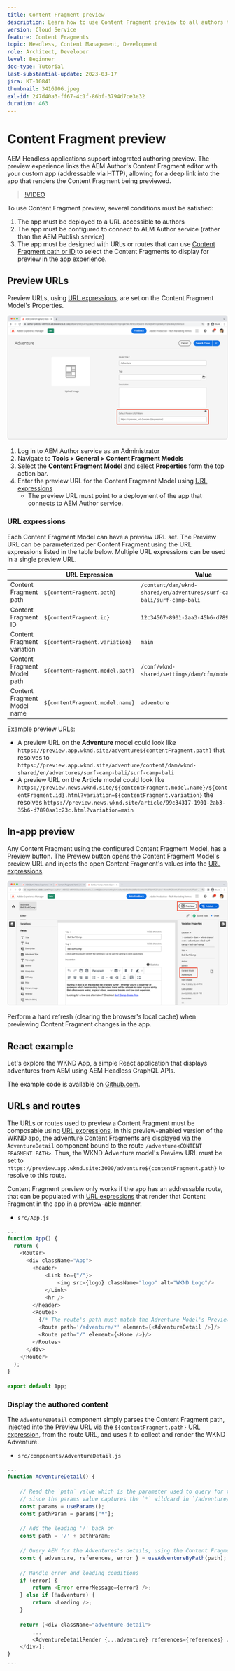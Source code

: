 ```yaml
---
title: Content Fragment preview
description: Learn how to use Content Fragment preview to all authors to quickly see how content changes impact your AEM Headless experiences.
version: Cloud Service
feature: Content Fragments
topic: Headless, Content Management, Development
role: Architect, Developer
level: Beginner
doc-type: Tutorial
last-substantial-update: 2023-03-17
jira: KT-10841
thumbnail: 3416906.jpeg
exl-id: 247d40a3-ff67-4c1f-86bf-3794d7ce3e32
duration: 463
---
```

# Content Fragment preview

AEM Headless applications support integrated authoring preview. The preview experience links the AEM Author's Content Fragment editor with your custom app (addressable via HTTP), allowing for a deep link into the app that renders the Content Fragment being previewed.

>[!VIDEO](https://video.tv.adobe.com/v/3416906?quality=12&learn=on)

To use Content Fragment preview, several conditions must be satisfied:

1. The app must be deployed to a URL accessible to authors
1. The app must be configured to connect to AEM Author service (rather than the AEM Publish service)
1. The app must be designed with URLs or routes that can use [Content Fragment path or ID](#url-expressions) to select the Content Fragments to display for preview in the app experience.

## Preview URLs

Preview URLs, using [URL expressions](#url-expressions), are set on the Content Fragment Model's Properties. 

![Content Fragment Model Preview URL](./assets/preview/cf-model-preview-url.png)

1. Log in to AEM Author service as an Administrator
1. Navigate to __Tools > General > Content Fragment Models__
1. Select the __Content Fragment Model__ and select __Properties__ form the top action bar.
1. Enter the preview URL for the Content Fragment Model using [URL expressions](#url-expressions)
    + The preview URL must point to a deployment of the app that connects to AEM Author service.

### URL expressions

Each Content Fragment Model can have a preview URL set. The Preview URL can be parameterized per Content Fragment using the URL expressions listed in the table below. Multiple URL expressions can be used in a single preview URL.

|                                         | URL Expression                      | Value       |
| --------------------------------------- | ----------------------------------- | ----------- |
| Content Fragment path                   | `${contentFragment.path}`           | `/content/dam/wknd-shared/en/adventures/surf-camp-bali/surf-camp-bali` |
| Content Fragment ID                     | `${contentFragment.id}`             | `12c34567-8901-2aa3-45b6-d7890aa1c23c` |
| Content Fragment variation              | `${contentFragment.variation}`      | `main` |
| Content Fragment Model path             | `${contentFragment.model.path}`     | `/conf/wknd-shared/settings/dam/cfm/models/adventure` |
| Content Fragment Model name             | `${contentFragment.model.name}`     | `adventure` |

Example preview URLs:

+ A preview URL on the __Adventure__ model could look like `https://preview.app.wknd.site/adventure${contentFragment.path}` that resolves to `https://preview.app.wknd.site/adventure/content/dam/wknd-shared/en/adventures/surf-camp-bali/surf-camp-bali`
+ A preview URL on the __Article__ model could look like `https://preview.news.wknd.site/${contentFragment.model.name}/${contentFragment.id}.html?variation=${contentFragment.variation}` the resolves `https://preview.news.wknd.site/article/99c34317-1901-2ab3-35b6-d7890aa1c23c.html?variation=main`

## In-app preview

Any Content Fragment using the configured Content Fragment Model, has a Preview button. The Preview button opens the Content Fragment Model's preview URL and injects the open Content Fragment's values into the [URL expressions](#url-expressions).

![Preview button](./assets/preview/preview-button.png)

Perform a hard refresh (clearing the browser's local cache) when previewing Content Fragment changes in the app.

## React example

Let's explore the WKND App, a simple React application that displays adventures from AEM using AEM Headless GraphQL APIs.

The example code is available on [Github.com](https://github.com/adobe/aem-guides-wknd-graphql/tree/main/preview-tutorial).

## URLs and routes

The URLs or routes used to preview a Content Fragment must be composable using [URL expressions](#url-expressions). In this preview-enabled version of the WKND app, the adventure Content Fragments are displayed via the `AdventureDetail` component bound to the route `/adventure<CONTENT FRAGMENT PATH>`. Thus, the WKND Adventure model's Preview URL must be set to `https://preview.app.wknd.site:3000/adventure${contentFragment.path}` to resolve to this route.

Content Fragment preview only works if the app has an addressable route, that can be populated with [URL expressions](#url-expressions) that render that Content Fragment in the app in a preview-able manner.

+ `src/App.js`

```javascript
...
function App() {
  return (
    <Router>
      <div className="App">
        <header>
            <Link to={"/"}>
                <img src={logo} className="logo" alt="WKND Logo"/>
            </Link>        
            <hr />
        </header>
        <Routes>
          {/* The route's path must match the Adventure Model's Preview URL expression. In React since the path has `/` you must use wildcards to match instead of the usual `:path` */}
          <Route path='/adventure/*' element={<AdventureDetail />}/>
          <Route path="/" element={<Home />}/>
        </Routes>
      </div>
    </Router>
  );
}

export default App;
```

### Display the authored content

The `AdventureDetail` component simply parses the Content Fragment path, injected into the Preview URL via the `${contentFragment.path}` [URL expression](#url-expressions), from the route URL, and uses it to collect and render the WKND Adventure.

+ `src/components/AdventureDetail.js`

```javascript
...
function AdventureDetail() {

    // Read the `path` value which is the parameter used to query for the adventure's details
    // since the params value captures the `*` wildcard in `/adventure/*`, or everything after the first `/` in the Content Fragment path.
    const params = useParams();
    const pathParam = params["*"];

    // Add the leading '/' back on 
    const path = '/' + pathParam;
    
    // Query AEM for the Adventures's details, using the Content Fragment's `path`
    const { adventure, references, error } = useAdventureByPath(path);

    // Handle error and loading conditions
    if (error) {
        return <Error errorMessage={error} />;
    } else if (!adventure) {
        return <Loading />;
    }

    return (<div className="adventure-detail">
        ...
        <AdventureDetailRender {...adventure} references={references} />
    </div>);
}
...
```

